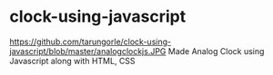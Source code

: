 # clock-using-javascript
https://github.com/tarungorle/clock-using-javascript/blob/master/analogclockjs.JPG
Made Analog Clock using Javascript along with HTML, CSS 
